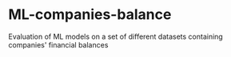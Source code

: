 # ML-companies-balance
Evaluation of ML models on a set of different datasets containing companies' financial balances
